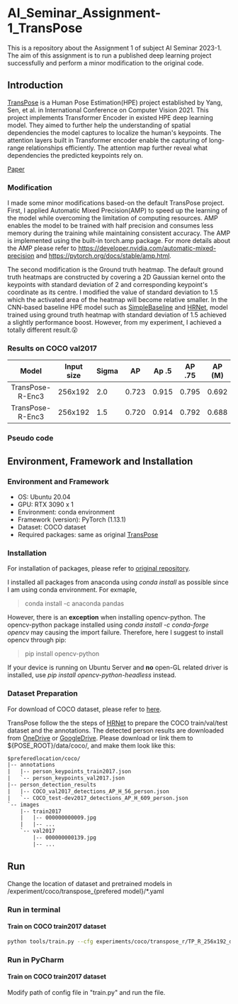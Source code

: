 # AI_Seminar_Assignment-1_TransPose
This is a repository about the Assignment 1 of subject AI Seminar 2023-1. The aim of this assignment is to run a published deep learning project successfully and perform a minor modification to the original code.

## Introduction
[TransPose](https://github.com/yangsenius/TransPose) is a Human Pose Estimation(HPE) project established by Yang, Sen, et al. in International Conference on Computer Vision 2021. This project implements Transformer Encoder in existed HPE deep learning model. They aimed to further help the understanding of spatial dependencies the model captures to localize the human's keypoints. The attention layers built in Transformer encoder enable the capturing of long-range relationships efficiently. The attention map further reveal what dependencies the predicted keypoints rely on. 

[Paper](https://arxiv.org/abs/2012.14214)

### Modification
I made some minor modifications based-on the default TransPose project. First, I applied Automatic Mixed Precision(AMP) to speed up the learning of the model while overcoming the limitation of computing resources. AMP enables the model to be trained with half precision and consumes less memory during the training while maintaining consistent accuracy. The AMP is implemented using the built-in torch.amp package. For more details about the AMP please refer to https://developer.nvidia.com/automatic-mixed-precision and https://pytorch.org/docs/stable/amp.html.

The second modification is the Ground truth heatmap. The default ground truth heatmaps are constructed by covering a 2D Gaussian kernel onto the keypoints with standard deviation of 2 and corresponding keypoint's coordinate as its centre. I modified the value of standard deviation to 1.5 which the activated area of the heatmap will become relative smaller. In the CNN-based baseline HPE model such as [SimpleBaseline](https://github.com/microsoft/human-pose-estimation.pytorch) and [HRNet](https://github.com/HRNet/HRNet-Human-Pose-Estimation), model trained using ground truth heatmap with standard deviation of 1.5 achieved a slightly performance boost. However, from my experiment, I achieved a totally different result.😮

### Results on COCO val2017 

|     Model      | Input size | Sigma | AP    | Ap .5 | AP .75 | AP (M) | AP (L) |  AR   | AR .5 | AR .75 | AR (M) | AR (L) |
| :------------: | :--------: | ----- | ----- | ----- | :----: | :----: | :----: | :---: | :---: | :----: | :----: | :----: |
| TransPose-R-Enc3 |  256x192   |  2.0 | 0.723 | 0.915 | 0.795  | 0.692  | 0.769  | 0.753 | 0.925 | 0.815  | 0.718  | 0.804  |
| TransPose-R-Enc3 |  256x192   |  1.5 | 0.720 | 0.914 | 0.792  | 0.688  | 0.769  | 0.751 | 0.921 | 0.815  | 0.715  | 0.805  |

### Pseudo code


## Environment, Framework and Installation
### Environment and Framework
- OS: Ubuntu 20.04
- GPU: RTX 3090 x 1
- Environment: conda environment
- Framework (version): PyTorch (1.13.1)
- Dataset: COCO dataset
- Required packages: same as original [TransPose](https://github.com/yangsenius/TransPose/blob/main/requirements.txt)
### Installation
For installation of packages, please refer to [original repository](https://github.com/yangsenius/TransPose).

I installed all packages from anaconda using _conda install_ as possible since I am using conda environment. For exmaple,
> conda install -c anaconda pandas

However, there is an **exception** when installing opencv-python. The opencv-python package installed using _conda install -c conda-forge opencv_ may causing the import failure. Therefore, here I suggest to install opencv through pip:
>pip install opencv-python

If your device is running on  Ubuntu Server and **no** open-GL related driver is installed, use _pip install opencv-python-headless_ instead. 

### Dataset Preparation
For download of COCO dataset, please refer to [here](https://gist.github.com/mkocabas/a6177fc00315403d31572e17700d7fd9).

TransPose follow the the steps of [HRNet](https://github.com/leoxiaobin/deep-high-resolution-net.pytorch#data-preparation) to prepare the COCO train/val/test dataset and the annotations. The detected person results are downloaded from [OneDrive](https://1drv.ms/f/s!AhIXJn_J-blWzzDXoz5BeFl8sWM-) or [GoogleDrive](https://drive.google.com/drive/folders/1fRUDNUDxe9fjqcRZ2bnF_TKMlO0nB_dk?usp=sharing). Please download or link them to ${POSE_ROOT}/data/coco/, and make them look like this:

```txt
$preferedlocation/coco/
|-- annotations
|   |-- person_keypoints_train2017.json
|   `-- person_keypoints_val2017.json
|-- person_detection_results
|   |-- COCO_val2017_detections_AP_H_56_person.json
|   `-- COCO_test-dev2017_detections_AP_H_609_person.json
`-- images
	|-- train2017
	|   |-- 000000000009.jpg
	|   |-- ... 
	`-- val2017
		|-- 000000000139.jpg
		|-- ... 
```

## Run
Change the location of dataset and pretrained models in /experiment/coco/transpose_{prefered model}/*.yaml

### Run in terminal
#### Train on COCO train2017 dataset
```bash
python tools/train.py --cfg experiments/coco/transpose_r/TP_R_256x192_d256_h1024_enc3_mh8.yaml
```
### Run in PyCharm
#### Train on COCO train2017 dataset
Modify path of config file in "train.py" and run the file.
